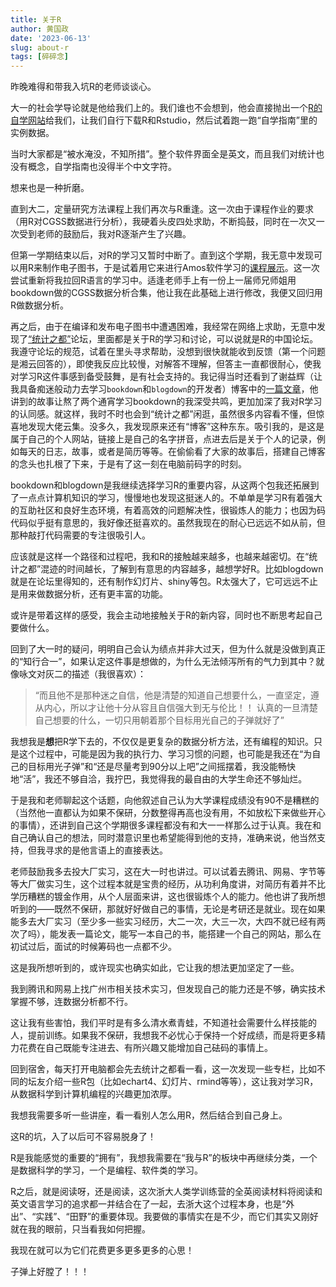 ```yaml
---
title: 关于R
author: 黄国政
date: '2023-06-13'
slug: about-r
tags: [碎碎念]
---
```


<!--more-->

昨晚难得和带我入坑R的老师谈谈心。

大一的社会学导论就是他给我们上的。我们谁也不会想到，他会直接抛出一个[R的自学网站](https://r4ds.had.co.nz/)给我们，让我们自行下载R和Rstudio，然后试着跑一跑“自学指南”里的实例数据。

当时大家都是“被水淹没，不知所措”。整个软件界面全是英文，而且我们对统计也没有概念，自学指南也没得半个中文字符。

想来也是一种折磨。

直到大二，定量研究方法课程上我们再次与R重逢。这一次由于课程作业的要求（用R对CGSS数据进行分析），我硬着头皮四处求助，不断捣鼓，同时在一次又一次受到老师的鼓励后，我对R逐渐产生了兴趣。

但第一学期结束以后，对R的学习又暂时中断了。直到这个学期，我无意中发现可以用R来制作电子图书，于是试着用它来进行Amos软件学习的[课程展示]( https://residualsun1.github.io/Amos_sample)。这一次尝试重新将我拉回R语言的学习中。适逢老师手上有一份上一届师兄师姐用bookdown做的CGSS数据分析合集，他让我在此基础上进行修改，我便又回归用R做数据分析。

再之后，由于在编译和发布电子图书中遭遇困难，我经常在网络上求助，无意中发现了[“统计之都”](https://cosx.org)论坛，里面都是关于R的学习和讨论，可以说就是R的中国论坛。我遵守论坛的规范，试着在里头寻求帮助，没想到很快就能收到反馈（第一个问题是湘云回答的），即使我反应比较慢，对解答不理解，但答主一直都很耐心，使我对学习R这件事感到备受鼓舞，是有社会支持的。我记得当时还看到了谢益辉（让我具备痴迷般动力去学习`bookdown`和`blogdown`的开发者）博客中的[一篇文章](https://yihui.org/cn/2010/12/fighting-like-a-pig/)，他讲到的故事让熬了两个通宵学习bookdown的我深受共鸣，更加加深了我对R学习的认同感。就这样，我时不时也会到“统计之都”闲逛，虽然很多内容看不懂，但惊喜地发现大佬云集。没多久，我发现原来还有“博客”这种东东。吸引我的，是这是属于自己的个人网站，链接上是自己的名字拼音，点进去后是关于个人的记录，例如每天的日志，故事，或者是简历等等。在偷偷看了大家的故事后，搭建自己博客的念头也扎根了下来，于是有了这一刻在电脑前码字的时刻。

bookdown和blogdown是我继续选择学习R的重要内容，从这两个包我还拓展到了一点点计算机知识的学习，慢慢地也发现这挺迷人的。不单单是学习R有着强大的互助社区和良好生态环境，有着高效的问题解决性，很锻炼人的能力；也因为码代码似乎挺有意思的，我好像还挺喜欢的。虽然我现在的耐心已远远不如从前，但那种敲打代码需要的专注很吸引人。

应该就是这样一个路径和过程吧，我和R的接触越来越多，也越来越密切。在“统计之都”混迹的时间越长，了解到有意思的内容越多，越想学好R。比如blogdown就是在论坛里得知的，还有制作幻灯片、shiny等包。R太强大了，它可远远不止是用来做数据分析，还有更丰富的功能。

或许是带着这样的感受，我会主动地接触关于R的新内容，同时也不断思考起自己要做什么。

回到了大一时的疑问，明明自己会认为绩点并非大过天，但为什么就是没做到真正的“知行合一”，如果认定这件事是想做的，为什么无法倾泻所有的气力到其中？就像咏文对灰二的描述（我很喜欢）：

> “而且他不是那种迷之自信，他是清楚的知道自己想要什么，一直坚定，遵从内心，所以才让他十分从容且自信强大到无与伦比！！
认真的一旦清楚自己想要的什么，一切只用朝着那个目标用光自己的子弹就好了”

我想我是**想**把R学下去的，不仅仅是更复杂的数据分析方法，还有编程的知识。只是这个过程中，可能是因为我的执行力、学习习惯的问题，也可能是我还在“为自己的目标用光子弹”和“还是尽量考到90分以上吧”之间摇摆着，我没能畅快地“活”，我还不够自洽，我拧巴，我觉得我的最自由的大学生命还不够灿烂。

于是我和老师聊起这个话题，向他叙述自己认为大学课程成绩没有90不是糟糕的（当然他一直都认为如果不保研，分数整得再高也没有用，不如放松下来做些开心的事情），还讲到自己这个学期很多课程都没有和大一一样那么过于认真。我在和自己确认自己的想法，同时潜意识里也希望能得到他的支持，准确来说，他当然支持，但我寻求的是他言语上的直接表达。

老师鼓励我多去投大厂实习，这在大一时也讲过。可以试着去腾讯、网易、字节等等大厂做实习生，这个过程本就是宝贵的经历，从功利角度讲，对简历有着并不比学历糟糕的镀金作用，从个人层面来讲，这也很锻炼个人的能力。他也讲了我所想听到的——既然不保研，那就好好做自己的事情，无论是考研还是就业。现在如果能多去大厂实习（至少多一些实习经历，大二一次，大三一次，大四不就已经有两次了吗），能发表一篇论文，能写一本自己的书，能搭建一个自己的网站，那么在初试过后，面试的时候筹码也一点都不少。

这是我所想听到的，或许现实也确实如此，它让我的想法更加坚定了一些。

我到腾讯和网易上找广州市相关技术实习，但发现自己的能力还是不够，确实技术掌握不够，连数据分析都不行。

这让我有些害怕，我们平时是有多么清水煮青蛙，不知道社会需要什么样技能的人，提前训练。如果我不保研，我想我不必忧心于保持一个好成绩，而是将更多精力花费在自己既能专注进去、有所兴趣又能增加自己砝码的事情上。

回到宿舍，每天打开电脑都会先去统计之都看一看，这一次发现一些专栏，比如不同的坛友介绍一些R包（比如echart4、幻灯片、rmind等等），这让我对学习R，从数据科学到计算机编程的兴趣更加浓厚。

我想我需要多听一些讲座，看一看别人怎么用R，然后结合到自己身上。

这R的坑，入了以后可不容易脱身了！

R是我能感觉的重要的“拥有”，我想我需要在“我与R”的板块中再继续分类，一个是数据科学的学习，一个是编程、软件类的学习。

R之后，就是阅读呀，还是阅读，这次浙大人类学训练营的全英阅读材料将阅读和英文语言学习的追求都一并结合在了一起，去浙大这个过程本身，也是“外出”、“实践”、“田野”的重要体现。我要做的事情实在是不少，而它们其实又刚好就在我的眼前，只当看我如何把握。

我现在就可以为它们花费更多更多更多的心思！

子弹上好膛了！！！